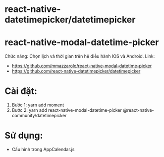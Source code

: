 # react-native-datetimepicker/datetimepicker
# react-native-modal-datetime-picker
Chức năng: Chọn lịch và thời gian trên hệ điều hành IOS và Android.
Link:
+ https://github.com/mmazzarolo/react-native-modal-datetime-picker
+ https://github.com/react-native-datetimepicker/datetimepicker
# Cài đặt: 
1. Bước 1: yarn add moment
2. Bước 2: yarn add react-native-modal-datetime-picker @react-native-community/datetimepicker
# Sử dụng:
+ Cấu hình trong AppCalendar.js 